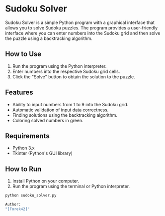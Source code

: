 # Sudoku Solver

Sudoku Solver is a simple Python program with a graphical interface that allows you to solve Sudoku puzzles. The program provides a user-friendly interface where you can enter numbers into the Sudoku grid and then solve the puzzle using a backtracking algorithm.

## How to Use

1. Run the program using the Python interpreter.
2. Enter numbers into the respective Sudoku grid cells.
3. Click the "Solve" button to obtain the solution to the puzzle.

## Features

- Ability to input numbers from 1 to 9 into the Sudoku grid.
- Automatic validation of input data correctness.
- Finding solutions using the backtracking algorithm.
- Coloring solved numbers in green.

## Requirements

- Python 3.x
- Tkinter (Python's GUI library)

## How to Run

1. Install Python on your computer.
2. Run the program using the terminal or Python interpreter.

```bash
python sudoku_solver.py

Author:
"[Forek42]" 